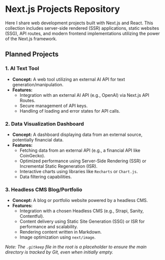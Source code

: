 # Next.js Projects Repository

Here I share web development projects built with Next.js and React. This collection includes server-side rendered (SSR) applications, static websites (SSG), API routes, and modern frontend implementations utilizing the power of the Next.js framework.

## Planned Projects

### 1. AI Text Tool
*   **Concept:** A web tool utilizing an external AI API for text generation/manipulation.
*   **Features:**
    *   Integration with an external AI API (e.g., OpenAI) via Next.js API Routes.
    *   Secure management of API keys.
    *   Handling of loading and error states for API calls.

### 2. Data Visualization Dashboard
*   **Concept:** A dashboard displaying data from an external source, potentially financial data.
*   **Features:**
    *   Fetching data from an external API (e.g., a financial API like CoinGecko).
    *   Optimized performance using Server-Side Rendering (SSR) or Incremental Static Regeneration (ISR).
    *   Interactive charts using libraries like `Recharts` or `Chart.js`.
    *   Data filtering capabilities.

### 3. Headless CMS Blog/Portfolio
*   **Concept:** A blog or portfolio website powered by a headless CMS.
*   **Features:**
    *   Integration with a chosen Headless CMS (e.g., Strapi, Sanity, Contentful).
    *   Content delivery using Static Site Generation (SSG) or ISR for performance and scalability.
    *   Rendering content written in Markdown.
    *   Image optimization using `next/image`.

*Note: The `.gitkeep` file in the root is a placeholder to ensure the main directory is tracked by Git, even when initially empty.* 